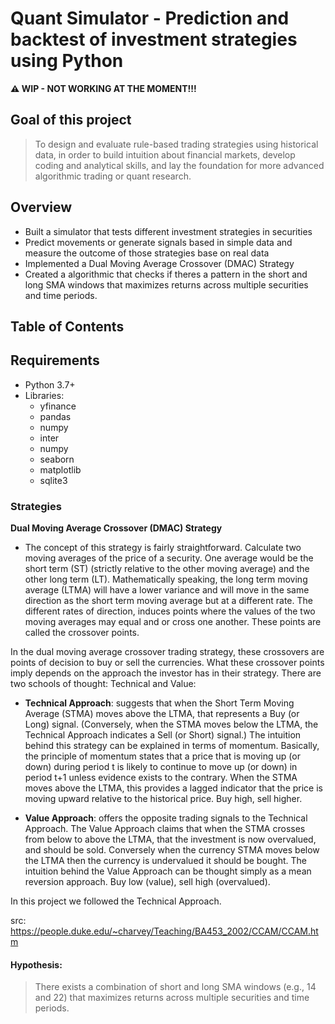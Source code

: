 # Quant Simulator - Prediction and backtest of investment strategies using Python
**⚠️ WIP - NOT WORKING AT THE MOMENT!!!**

## **Goal of this project**
> To design and evaluate rule-based trading strategies using historical data, in order to build intuition about financial markets, develop coding and analytical skills, and lay the foundation for more advanced algorithmic trading or quant research.

## **Overview**
- Built a simulator that tests different investment strategies in securities
- Predict movements or generate signals based in simple data and measure the outcome of those strategies base on real data
- Implemented a Dual Moving Average Crossover (DMAC) Strategy
- Created a algorithmic that checks if theres a pattern in the short and long SMA windows that maximizes returns across multiple securities and time periods.

## **Table of Contents**

## **Requirements**
- Python 3.7+
- Libraries:
  - yfinance
  - pandas
  - numpy
  - inter
  - numpy
  - seaborn
  - matplotlib
  - sqlite3
### **Strategies**
**Dual Moving Average Crossover (DMAC) Strategy**
- The concept of this strategy is fairly straightforward.  Calculate two moving averages of the price of a security.  One average would be the short term (ST) (strictly relative to the other moving average) and the other long term (LT).  Mathematically speaking, the long term moving average (LTMA) will have a lower variance and will move in the same direction as the short term moving average but at a different rate.  The different rates of direction, induces points where the values of the two moving averages may equal and or cross one another.  These points are called the crossover points. 

In the dual moving average crossover trading strategy, these crossovers are points of decision to buy or sell the currencies.  What these crossover points imply depends on the approach the investor has in their strategy. There are two schools of thought: Technical and Value:
- **Technical Approach**: suggests that when the Short Term Moving Average (STMA) moves above the LTMA, that represents a Buy (or Long) signal.  (Conversely, when the STMA moves below the LTMA, the Technical Approach indicates a Sell (or Short) signal.)  The intuition behind this strategy can be explained in terms of momentum.  Basically, the principle of momentum states that a price that is moving up (or down) during period t is likely to continue to move up (or down) in period t+1 unless evidence exists to the contrary.  When the STMA moves above the LTMA, this provides a lagged indicator that the price is moving upward relative to the historical price.  Buy high, sell higher.
  
- **Value Approach**: offers the opposite trading signals to the Technical Approach.  The Value Approach claims that when the STMA crosses from below to above the LTMA, that the investment is now overvalued, and should be sold.  Conversely when the currency STMA moves below the LTMA then the currency is undervalued it should be bought.  The intuition behind the Value Approach can be thought simply as a mean reversion approach.  Buy low (value), sell high (overvalued). 

In this project we followed the Technical Approach.

src: https://people.duke.edu/~charvey/Teaching/BA453_2002/CCAM/CCAM.htm
#### Hypothesis:
> There exists a combination of short and long SMA windows (e.g., 14 and 22) that maximizes returns across multiple securities and time periods.
